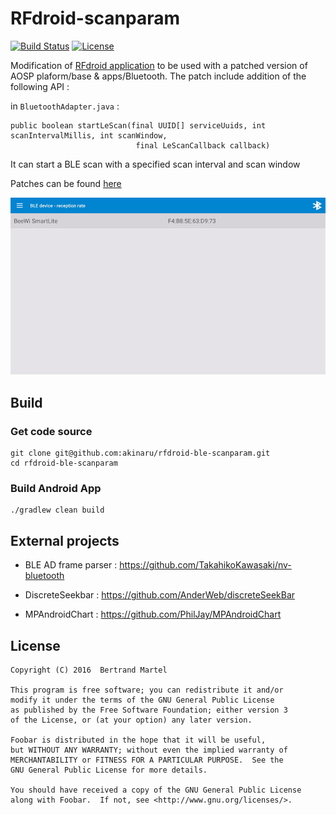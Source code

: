 # RFdroid-scanparam

[![Build Status](https://travis-ci.org/akinaru/rfdroid-scanparam.svg?branch=master)](https://travis-ci.org/akinaru/rfdroid-scanparam)
[![License](http://badge.kloud51.com/pypi/l/html2text.svg)](LICENSE.md)

Modification of <a href="https://github.com/akinaru/RFdroid">RFdroid application</a> to be used with a patched version of AOSP plaform/base & apps/Bluetooth.
The patch include addition of the following API : 

in `BluetoothAdapter.java` : 
```
public boolean startLeScan(final UUID[] serviceUuids, int scanIntervalMillis, int scanWindow, 
							final LeScanCallback callback) 
```

It can start a BLE scan with a specified scan interval and scan window

Patches can be found <a href="https://github.com/akinaru/rfdroid-scanparam/blob/master/patch">here</a>

![screenshot](screen/screenshot.gif)

## Build

### Get code source

```
git clone git@github.com:akinaru/rfdroid-ble-scanparam.git
cd rfdroid-ble-scanparam
```

### Build Android App

```
./gradlew clean build
```

## External projects

* BLE AD frame parser : https://github.com/TakahikoKawasaki/nv-bluetooth

* DiscreteSeekbar : https://github.com/AnderWeb/discreteSeekBar

* MPAndroidChart : https://github.com/PhilJay/MPAndroidChart

## License

```
Copyright (C) 2016  Bertrand Martel

This program is free software; you can redistribute it and/or
modify it under the terms of the GNU General Public License
as published by the Free Software Foundation; either version 3
of the License, or (at your option) any later version.

Foobar is distributed in the hope that it will be useful,
but WITHOUT ANY WARRANTY; without even the implied warranty of
MERCHANTABILITY or FITNESS FOR A PARTICULAR PURPOSE.  See the
GNU General Public License for more details.

You should have received a copy of the GNU General Public License
along with Foobar.  If not, see <http://www.gnu.org/licenses/>.
```
